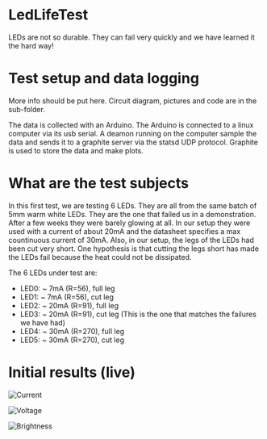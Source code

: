 # LedLifeTest
LEDs are not so durable. They can fail very quickly and we have learned it the hard way!

# Test setup and data logging
More info should be put here. Circuit diagram, pictures and code are in the sub-folder.

The data is collected with an Arduino. The Arduino is connected to a linux computer via its usb serial. A deamon running on the computer sample the data and sends it to a graphite server via the statsd UDP protocol. Graphite is used to store the data and make plots.

# What are the test subjects

In this first test, we are testing 6 LEDs. They are all from the same batch of 5mm warm white LEDs. They are the one that failed us in a demonstration. After a few weeks they were barely glowing at all. In our setup they were used with a current of about 20mA and the datasheet specifies a max countinuous current of 30mA. Also, in our setup, the legs of the LEDs had been cut very short. One hypothesis is that cutting the legs short has made the LEDs fail because the heat could not be dissipated.

The 6 LEDs under test are:
 * LED0: ~ 7mA (R=56), full leg
 * LED1: ~ 7mA (R=56), cut leg
 * LED2: ~ 20mA (R=91), full leg
 * LED3: ~ 20mA (R=91), cut leg  (This is the one that matches the failures we have had)
 * LED4: ~ 30mA (R=270), full leg
 * LED5: ~ 30mA (R=270), cut leg
 
# Initial results (live)
 
![Current](http://graphite.fleurey.com/S/F)

![Voltage](http://graphite.fleurey.com/S/G)
 
![Brightness](http://graphite.fleurey.com/S/H)
